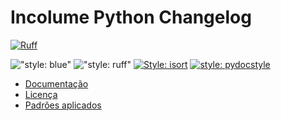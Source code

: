 # Incolume Python Changelog

[![Ruff](https://img.shields.io/endpoint?url=https://raw.githubusercontent.com/astral-sh/ruff/main/assets/badge/v2.json)](https://github.com/astral-sh/ruff)

!["style: blue"](https://img.shields.io/badge/code%20style-blue-black)
!["style: ruff"](https://img.shields.io/badge/code%20style-ruff-black)
[![Style: isort](https://img.shields.io/badge/%20Format%20Style-isort-%23000000?style=flat&labelColor=4444444)](https://pycqa.github.io/isort/)
[![style: pydocstyle](https://img.shields.io/badge/%20Format%20Style-pydocstyle-%23000000?style=flat&labelColor=444444)](http://www.pydocstyle.org/en/stable/)


* [Documentação](#)
* [Licença](#)
* [Padrões aplicados](#)

